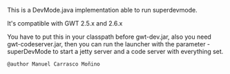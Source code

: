 


This is a DevMode.java implementation able to run superdevmode.

It's compatible with GWT 2.5.x and 2.6.x

You have to put this in your classpath before gwt-dev.jar, also
you need gwt-codeserver.jar, then you can run the launcher with
the parameter -superDevMode to start a jetty server and a code
server with everything set.

    @author Manuel Carrasco Moñino
